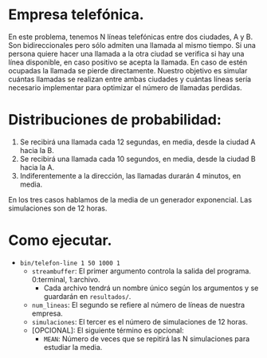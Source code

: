 # Empresa telefónica.
En este problema, tenemos N líneas telefónicas entre dos ciudades, A y B. Son
bidireccionales pero sólo admiten una llamada al mismo tiempo. Si una persona
quiere hacer una llamada a la otra ciudad se verifica si hay una línea disponible,
en caso positivo se acepta la llamada. En caso de estén ocupadas la llamada se pierde
directamente. Nuestro objetivo es simular cuántas llamadas se realizan entre ambas ciudades y cuántas
líneas sería necesario implementar para optimizar el número de llamadas perdidas.

# Distribuciones de probabilidad:
1. Se recibirá una llamada cada 12 segundas, en media, desde la ciudad A hacia la B.
2. Se recibirá una llamada cada 10 segundos, en media, desde la ciudad B hacia la A.
3. Indiferentemente a la dirección, las llamadas durarán 4 minutos, en media.

En los tres casos hablamos de la media de un generador exponencial.
Las simulaciones son de 12 horas.

# Como ejecutar.
- `bin/telefon-line 1 50 1000 1`
    - `streambuffer`: El primer argumento controla la salida del programa. 0:terminal, 1:archivo.
        - Cada archivo tendrá un nombre único según los argumentos y se guardarán en `resultados/`.
    - `num_lineas`: El segundo se refiere al número de líneas de nuestra empresa.
    - `simulaciones`: El tercer es el número de simulaciones de 12 horas.
    - [OPCIONAL]: El siguiente término es opcional:
        - `MEAN`: Número de veces que se repitirá las N simulaciones para estudiar la media.
